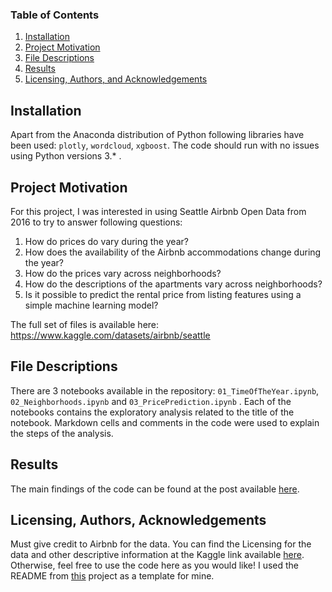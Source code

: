 ### Table of Contents

1. [Installation](#installation)
2. [Project Motivation](#motivation)
3. [File Descriptions](#files)
4. [Results](#results)
5. [Licensing, Authors, and Acknowledgements](#licensing)

## Installation <a name="installation"></a>

Apart from the Anaconda distribution of Python following libraries have been used: `plotly`, `wordcloud`, `xgboost`. The code should run with no issues using Python versions 3.* .

## Project Motivation<a name="motivation"></a>

For this project, I was interested in using Seattle Airbnb Open Data from 2016 to try to answer following questions:

1. How do prices do vary during the year?
2. How does the availability of the Airbnb accommodations change during the year?
3. How do the prices vary across neighborhoods?
4. How do the descriptions of the apartments vary across neighborhoods?
5. Is it possible to predict the rental price from listing features using a simple machine learning model?

The full set of files is available here: https://www.kaggle.com/datasets/airbnb/seattle

## File Descriptions <a name="files"></a>

There are 3 notebooks available in the repository: `01_TimeOfTheYear.ipynb`, `02_Neighborhoods.ipynb` and `03_PricePrediction.ipynb` .  Each of the notebooks contains the exploratory analysis related to the title of the notebook.  Markdown cells and comments in the code were used to explain the steps of the analysis.  

## Results<a name="results"></a>

The main findings of the code can be found at the post available [here](https://medium.com/).

## Licensing, Authors, Acknowledgements<a name="licensing"></a>

Must give credit to Airbnb for the data. You can find the Licensing for the data and other descriptive information at the Kaggle link available [here](https://www.kaggle.com/datasets/airbnb/seattle).  Otherwise, feel free to use the code here as you would like! I used the README from [this](https://github.com/jjrunner/stackoverflow) project as a template for mine.
